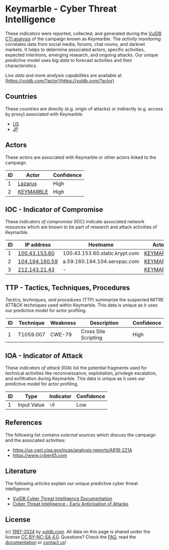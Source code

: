 # Keymarble - Cyber Threat Intelligence

These _indicators_ were reported, collected, and generated during the [VulDB CTI analysis](https://vuldb.com/?kb.cti) of the campaign known as _Keymarble_. The _activity monitoring_ correlates data from social media, forums, chat rooms, and darknet markets. It helps to determine associated actors, specific activities, expected intentions, emerging research, and ongoing attacks. Our unique _predictive model_ uses _big data_ to forecast activities and their characteristics.

_Live data_ and more _analysis capabilities_ are available at [https://vuldb.com/?actor](https://vuldb.com/?actor)

## Countries

These _countries_ are directly (e.g. origin of attacks) or indirectly (e.g. access by proxy) associated with Keymarble:

* [US](https://vuldb.com/?country.us)
* [JP](https://vuldb.com/?country.jp)

## Actors

These _actors_ are associated with Keymarble or other actors linked to the campaign.

ID | Actor | Confidence
-- | ----- | ----------
1 | [Lazarus](https://vuldb.com/?actor.lazarus) | High
2 | [KEYMARBLE](https://vuldb.com/?actor.keymarble) | High

## IOC - Indicator of Compromise

These _indicators of compromise_ (IOC) indicate associated network resources which are known to be part of research and attack activities of Keymarble.

ID | IP address | Hostname | Actor | Confidence
-- | ---------- | -------- | ----- | ----------
1 | [100.43.153.60](https://vuldb.com/?ip.100.43.153.60) | 100.43.153.60.static.krypt.com | [KEYMARBLE](https://vuldb.com/?actor.keymarble) | High
2 | [104.194.160.59](https://vuldb.com/?ip.104.194.160.59) | a.59.160.194.104.servpac.com | [KEYMARBLE](https://vuldb.com/?actor.keymarble) | High
3 | [212.143.21.43](https://vuldb.com/?ip.212.143.21.43) | - | [KEYMARBLE](https://vuldb.com/?actor.keymarble) | High

## TTP - Tactics, Techniques, Procedures

_Tactics, techniques, and procedures_ (TTP) summarize the suspected MITRE ATT&CK techniques used within Keymarble. This data is unique as it uses our predictive model for actor profiling.

ID | Technique | Weakness | Description | Confidence
-- | --------- | -------- | ----------- | ----------
1 | T1059.007 | CWE-79 | Cross Site Scripting | High

## IOA - Indicator of Attack

These _indicators of attack_ (IOA) list the potential fragments used for technical activities like reconnaissance, exploitation, privilege escalation, and exfiltration during Keymarble. This data is unique as it uses our predictive model for actor profiling.

ID | Type | Indicator | Confidence
-- | ---- | --------- | ----------
1 | Input Value | `\0` | Low

## References

The following list contains _external sources_ which discuss the campaign and the associated activities:

* https://us-cert.cisa.gov/ncas/analysis-reports/AR18-221A
* https://www.cyber45.com

## Literature

The following _articles_ explain our unique predictive cyber threat intelligence:

* [VulDB Cyber Threat Intelligence Documentation](https://vuldb.com/?kb.cti)
* [Cyber Threat Intelligence - Early Anticipation of Attacks](https://www.scip.ch/en/?labs.20201022)

## License

(c) [1997-2024](https://vuldb.com/?kb.changelog) by [vuldb.com](https://vuldb.com/?kb.about). All data on this page is shared under the license [CC BY-NC-SA 4.0](https://creativecommons.org/licenses/by-nc-sa/4.0/). Questions? Check the [FAQ](https://vuldb.com/?kb.faq), read the [documentation](https://vuldb.com/?kb) or [contact us](https://vuldb.com/?contact)!
